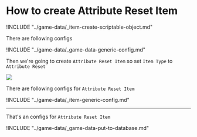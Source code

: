# How to create Attribute Reset Item

!INCLUDE "../game-data/_item-create-scriptable-object.md"

There are following configs

!INCLUDE "../game-data/_game-data-generic-config.md"

Then we're going to create `Attribute Reset Item` so set `Item Type` to `Attribute Reset`

![](../images/items/003-12.png)

There are following configs for `Attribute Reset Item`

!INCLUDE "../game-data/_item-generic-config.md"

* * *

That's an configs for `Attribute Reset Item`

!INCLUDE "../game-data/_game-data-put-to-database.md"